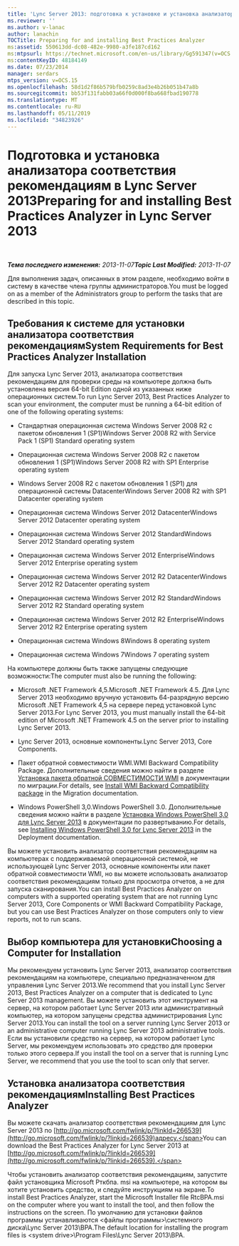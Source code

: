 ```yaml
---
title: 'Lync Server 2013: подготовка к установке и установка анализатора соответствия рекомендациям'
ms.reviewer: ''
ms.author: v-lanac
author: lanachin
TOCTitle: Preparing for and installing Best Practices Analyzer
ms:assetid: 550613dd-dc08-482e-9980-a3fe187cd162
ms:mtpsurl: https://technet.microsoft.com/en-us/library/Gg591347(v=OCS.15)
ms:contentKeyID: 48184149
ms.date: 07/23/2014
manager: serdars
mtps_version: v=OCS.15
ms.openlocfilehash: 58d1d2f86b579bfb0259c8ad3e4b26b051b47a8b
ms.sourcegitcommit: bb53f131fabb03a66f0d000f8ba668fbad190778
ms.translationtype: MT
ms.contentlocale: ru-RU
ms.lasthandoff: 05/11/2019
ms.locfileid: "34823926"
---
```

<div data-xmlns="http://www.w3.org/1999/xhtml">

<div class="topic" data-xmlns="http://www.w3.org/1999/xhtml" data-msxsl="urn:schemas-microsoft-com:xslt" data-cs="http://msdn.microsoft.com/en-us/">

<div data-asp="http://msdn2.microsoft.com/asp">

# <a name="preparing-for-and-installing-best-practices-analyzer-in-lync-server-2013"></a><span data-ttu-id="e1179-102">Подготовка и установка анализатора соответствия рекомендациям в Lync Server 2013</span><span class="sxs-lookup"><span data-stu-id="e1179-102">Preparing for and installing Best Practices Analyzer in Lync Server 2013</span></span>

</div>

<div id="mainSection">

<div id="mainBody">

<span> </span>

<span data-ttu-id="e1179-103">_**Тема последнего изменения:** 2013-11-07_</span><span class="sxs-lookup"><span data-stu-id="e1179-103">_**Topic Last Modified:** 2013-11-07_</span></span>

<span data-ttu-id="e1179-104">Для выполнения задач, описанных в этом разделе, необходимо войти в систему в качестве члена группы администраторов.</span><span class="sxs-lookup"><span data-stu-id="e1179-104">You must be logged on as a member of the Administrators group to perform the tasks that are described in this topic.</span></span>

<div>

## <a name="system-requirements-for-best-practices-analyzer-installation"></a><span data-ttu-id="e1179-105">Требования к системе для установки анализатора соответствия рекомендациям</span><span class="sxs-lookup"><span data-stu-id="e1179-105">System Requirements for Best Practices Analyzer Installation</span></span>

<span data-ttu-id="e1179-106">Для запуска Lync Server 2013, анализатора соответствия рекомендациям для проверки среды на компьютере должна быть установлена версия 64-bit Edition одной из указанных ниже операционных систем.</span><span class="sxs-lookup"><span data-stu-id="e1179-106">To run Lync Server 2013, Best Practices Analyzer to scan your environment, the computer must be running a 64-bit edition of one of the following operating systems:</span></span>

  - <span data-ttu-id="e1179-107">Стандартная операционная система Windows Server 2008 R2 с пакетом обновления 1 (SP1)</span><span class="sxs-lookup"><span data-stu-id="e1179-107">Windows Server 2008 R2 with Service Pack 1 (SP1) Standard operating system</span></span>

  - <span data-ttu-id="e1179-108">Операционная система Windows Server 2008 R2 с пакетом обновления 1 (SP1)</span><span class="sxs-lookup"><span data-stu-id="e1179-108">Windows Server 2008 R2 with SP1 Enterprise operating system</span></span>

  - <span data-ttu-id="e1179-109">Windows Server 2008 R2 с пакетом обновления 1 (SP1) для операционной системы Datacenter</span><span class="sxs-lookup"><span data-stu-id="e1179-109">Windows Server 2008 R2 with SP1 Datacenter operating system</span></span>

  - <span data-ttu-id="e1179-110">Операционная система Windows Server 2012 Datacenter</span><span class="sxs-lookup"><span data-stu-id="e1179-110">Windows Server 2012 Datacenter operating system</span></span>

  - <span data-ttu-id="e1179-111">Операционная система Windows Server 2012 Standard</span><span class="sxs-lookup"><span data-stu-id="e1179-111">Windows Server 2012 Standard operating system</span></span>

  - <span data-ttu-id="e1179-112">Операционная система Windows Server 2012 Enterprise</span><span class="sxs-lookup"><span data-stu-id="e1179-112">Windows Server 2012 Enterprise operating system</span></span>

  - <span data-ttu-id="e1179-113">Операционная система Windows Server 2012 R2 Datacenter</span><span class="sxs-lookup"><span data-stu-id="e1179-113">Windows Server 2012 R2 Datacenter operating system</span></span>

  - <span data-ttu-id="e1179-114">Операционная система Windows Server 2012 R2 Standard</span><span class="sxs-lookup"><span data-stu-id="e1179-114">Windows Server 2012 R2 Standard operating system</span></span>

  - <span data-ttu-id="e1179-115">Операционная система Windows Server 2012 R2 Enterprise</span><span class="sxs-lookup"><span data-stu-id="e1179-115">Windows Server 2012 R2 Enterprise operating system</span></span>

  - <span data-ttu-id="e1179-116">Операционная система Windows 8</span><span class="sxs-lookup"><span data-stu-id="e1179-116">Windows 8 operating system</span></span>

  - <span data-ttu-id="e1179-117">Операционная система Windows 7</span><span class="sxs-lookup"><span data-stu-id="e1179-117">Windows 7 operating system</span></span>

<span data-ttu-id="e1179-118">На компьютере должны быть также запущены следующие возможности:</span><span class="sxs-lookup"><span data-stu-id="e1179-118">The computer must also be running the following:</span></span>

  - <span data-ttu-id="e1179-119">Microsoft .NET Framework 4,5.</span><span class="sxs-lookup"><span data-stu-id="e1179-119">Microsoft .NET Framework 4.5.</span></span> <span data-ttu-id="e1179-120">Для Lync Server 2013 необходимо вручную установить 64-разрядную версию Microsoft .NET Framework 4,5 на сервере перед установкой Lync Server 2013.</span><span class="sxs-lookup"><span data-stu-id="e1179-120">For Lync Server 2013, you must manually install the 64-bit edition of Microsoft .NET Framework 4.5 on the server prior to installing Lync Server 2013.</span></span>

  - <span data-ttu-id="e1179-121">Lync Server 2013, основные компоненты.</span><span class="sxs-lookup"><span data-stu-id="e1179-121">Lync Server 2013, Core Components.</span></span>

  - <span data-ttu-id="e1179-122">Пакет обратной совместимости WMI.</span><span class="sxs-lookup"><span data-stu-id="e1179-122">WMI Backward Compatibility Package.</span></span> <span data-ttu-id="e1179-123">Дополнительные сведения можно найти в разделе [Установка пакета обратной СОВМЕСТИМОСТИ WMI](install-wmi-backward-compatibility-package.md) в документации по миграции.</span><span class="sxs-lookup"><span data-stu-id="e1179-123">For details, see [Install WMI Backward Compatibility package](install-wmi-backward-compatibility-package.md) in the Migration documentation.</span></span>

  - <span data-ttu-id="e1179-124">Windows PowerShell 3,0.</span><span class="sxs-lookup"><span data-stu-id="e1179-124">Windows PowerShell 3.0.</span></span> <span data-ttu-id="e1179-125">Дополнительные сведения можно найти в разделе [Установка Windows PowerShell 3,0 для Lync Server 2013](lync-server-2013-installing-windows-powershell-3-0.md) в документации по развертыванию.</span><span class="sxs-lookup"><span data-stu-id="e1179-125">For details, see [Installing Windows PowerShell 3.0 for Lync Server 2013](lync-server-2013-installing-windows-powershell-3-0.md) in the Deployment documentation.</span></span>

<span data-ttu-id="e1179-126">Вы можете установить анализатор соответствия рекомендациям на компьютерах с поддерживаемой операционной системой, не использующей Lync Server 2013, основные компоненты или пакет обратной совместимости WMI, но вы можете использовать анализатор соответствия рекомендациям только для просмотра отчетов, а не для запуска сканирования.</span><span class="sxs-lookup"><span data-stu-id="e1179-126">You can install Best Practices Analyzer on computers with a supported operating system that are not running Lync Server 2013, Core Components or WMI Backward Compatibility Package, but you can use Best Practices Analyzer on those computers only to view reports, not to run scans.</span></span>

</div>

<div>

## <a name="choosing-a-computer-for-installation"></a><span data-ttu-id="e1179-127">Выбор компьютера для установки</span><span class="sxs-lookup"><span data-stu-id="e1179-127">Choosing a Computer for Installation</span></span>

<span data-ttu-id="e1179-128">Мы рекомендуем установить Lync Server 2013, анализатор соответствия рекомендациям на компьютере, специально предназначенном для управления Lync Server 2013.</span><span class="sxs-lookup"><span data-stu-id="e1179-128">We recommend that you install Lync Server 2013, Best Practices Analyzer on a computer that is dedicated to Lync Server 2013 management.</span></span> <span data-ttu-id="e1179-129">Вы можете установить этот инструмент на сервер, на котором работает Lync Server 2013 или административный компьютер, на котором запущены средства администрирования Lync Server 2013.</span><span class="sxs-lookup"><span data-stu-id="e1179-129">You can install the tool on a server running Lync Server 2013 or an administrative computer running Lync Server 2013 administrative tools.</span></span> <span data-ttu-id="e1179-130">Если вы установили средство на сервер, на котором работает Lync Server, мы рекомендуем использовать это средство для проверки только этого сервера.</span><span class="sxs-lookup"><span data-stu-id="e1179-130">If you install the tool on a server that is running Lync Server, we recommend that you use the tool to scan only that server.</span></span>

</div>

<div>

## <a name="installing-best-practices-analyzer"></a><span data-ttu-id="e1179-131">Установка анализатора соответствия рекомендациям</span><span class="sxs-lookup"><span data-stu-id="e1179-131">Installing Best Practices Analyzer</span></span>

<span data-ttu-id="e1179-132">Вы можете скачать анализатор соответствия рекомендациям для Lync Server 2013 по [http://go.microsoft.com/fwlink/p/?linkId=266539](http://go.microsoft.com/fwlink/p/?linkid=266539)адресу.</span><span class="sxs-lookup"><span data-stu-id="e1179-132">You can download the Best Practices Analyzer for Lync Server 2013 at [http://go.microsoft.com/fwlink/p/?linkId=266539](http://go.microsoft.com/fwlink/p/?linkid=266539).</span></span>

<span data-ttu-id="e1179-133">Чтобы установить анализатор соответствия рекомендациям, запустите файл установщика Microsoft Рткбпа. msi на компьютере, на котором вы хотите установить средство, и следуйте инструкциям на экране.</span><span class="sxs-lookup"><span data-stu-id="e1179-133">To install Best Practices Analyzer, start the Microsoft Installer file RtcBPA.msi on the computer where you want to install the tool, and then follow the instructions on the screen.</span></span> <span data-ttu-id="e1179-134">По умолчанию для установки файлов программы устанавливаются \<файлы программы\>\\системного диска\\Lync Server 2013\\BPA.</span><span class="sxs-lookup"><span data-stu-id="e1179-134">The default location for installing the program files is \<system drive\>\\Program Files\\Lync Server 2013\\BPA.</span></span>

</div>

</div>

<span> </span>

</div>

</div>

</div>

